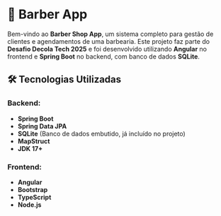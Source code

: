 # 💈 Barber App

Bem-vindo ao **Barber Shop App**, um sistema completo para gestão de clientes e agendamentos de uma barbearia. Este projeto faz parte do **Desafio Decola Tech 2025** e foi desenvolvido utilizando **Angular** no frontend e **Spring Boot** no backend, com banco de dados **SQLite**.

## 🛠️ Tecnologias Utilizadas

### Backend:
- **Spring Boot**
- **Spring Data JPA**
- **SQLite** (Banco de dados embutido, já incluído no projeto)
- **MapStruct**
- **JDK 17+**

### Frontend:
- **Angular**
- **Bootstrap**
- **TypeScript**
- **Node.js**
